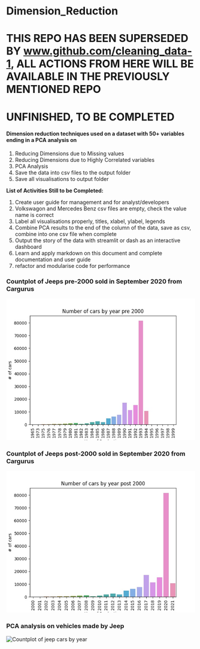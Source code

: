 # Dimension_Reduction

# THIS REPO HAS BEEN SUPERSEDED BY www.github.com/cleaning_data-1, ALL ACTIONS FROM HERE WILL BE AVAILABLE IN THE PREVIOUSLY MENTIONED REPO

# UNFINISHED, TO BE COMPLETED 

#### Dimension reduction techniques used on a dataset with 50+ variables ending in a PCA analysis on
 
1. Reducing Dimensions due to Missing values
1. Reducing Dimensions due to Highly Correlated variables
1. PCA Analysis
1. Save the data into csv files to the output folder
1. Save all visualisations to output folder

__List of Activities Still to be Completed:__

1. Create user guide for management and for analyst/developers
1. Volkswagon and Mercedes Benz csv files are empty, check the value name is correct
1. Label all visualisations properly, titles, xlabel, ylabel, legends
1. Combine PCA results to the end of the column of the data, save as csv, combine into one csv file when complete 
1. Output the story of the data with streamlit or dash as an interactive dashboard
1. Learn and apply markdown on this document and complete documentation and user guide
1. refactor and modularise code for performance



### Countplot of Jeeps pre-2000 sold in September 2020 from Cargurus
![Countplot of jeep cars by year pre 2000](output/pre_2000.jpg)

### Countplot of Jeeps post-2000 sold in September 2020 from Cargurus
![Countplot of jeep cars by year post 2000](output/post_2000.jpg)



### PCA analysis on vehicles made by Jeep
![Countplot of jeep cars by year](output/jeepPCA_year.jpg)


